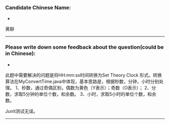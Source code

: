 ### Candidate Chinese Name:
* 
 黄聊
- - -  
### Please write down some feedback about the question(could be in Chinese):
* 
此题中需要解决的问题是将HH:mm:ss时间转换为Set Theory Clock 形式。转换算法在MyConvertTime.java中体现，基本思路是，根据秒数，分钟，小时分别处理。
1、秒数，通过奇偶区别，偶数为黄色（Y表示）；奇数（O表示）；
2、分数，求取5分钟的单位个数，和余数。
3、小时，求取5小时的单位个数，和余数。

Junit测试无误。
- - -